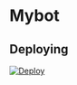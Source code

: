 # Mybot

## Deploying
[![Deploy](https://www.herokucdn.com/deploy/button.svg)](https://heroku.com/deploy)
